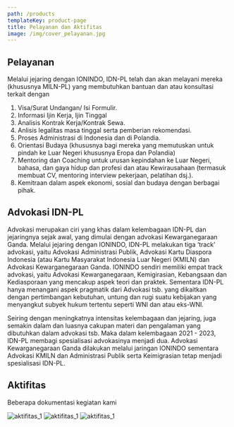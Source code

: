 ```yaml
---
path: /products
templateKey: product-page
title: Pelayanan dan Aktifitas
image: /img/cover_pelayanan.jpg
---
```


## Pelayanan
Melalui jejaring dengan IONINDO, IDN-PL telah dan akan melayani mereka (khususnya MILN-PL) yang membutuhkan bantuan dan atau konsultasi terkait dengan

1. Visa/Surat Undangan/ Isi Formulir. 
2. Informasi Ijin Kerja, Ijin Tinggal
3. Analisis Kontrak Kerja/Kontrak Sewa. 
4. Anlisis legalitas masa tinggal serta pemberian rekomendasi. 
5. Proses Administrasi di Indonesia dan di Polandia. 
6. Orientasi  Budaya (khususnya bagi mereka yang memutuskan untuk pindah ke Luar Negeri khususnya Eropa dan Polandia)
7. Mentoring dan Coaching untuk urusan kepindahan ke Luar Negeri, bahasa, dan gaya hidup dan profesi dan atau Kewirausahaan (termasuk membuat CV, mentoring interview pekerjaan, pelatihan dsj.). 
8. Kemitraan dalam aspek ekonomi, sosial dan budaya dengan berbagai pihak. 


## Advokasi IDN-PL 

Advokasi merupakan ciri yang khas dalam kelembagaan IDN-PL dan jejaringnya sejak awal, yang dimulai dengan advokasi Kewarganegaraan Ganda. Melalui jejaring dengan IONINDO, IDN-PL melakukan tiga ‘track’ advokasi, yaitu Advokasi Administrasi Publik, Advokasi Kartu Diaspora Indonesia (atau Kartu Masyarakat Indonesia Luar Negeri (KMILN) dan Advokasi Kewarganegaraan Ganda. IONINDO sendiri memiliki empat track advokasi, yaitu Advokasi Kewarganegaraan, Kemigirasian, Kebangsaan dan Kediasporaan yang mencakup aspek teori dan praktek. Sementara IDN-PL hanya menangani aspek pragmatik dari Advokasi tsb. yang dikaitkan dengan pertimbangan kebutuhan, untung dan rugi suatu kebijakan yang menyangkut subyek hukum tertentu seperti WNI dan atau eks-WNI. 

Seiring dengan meningkatnya intensitas kelembagaan dan jejaring, juga semakin dalam dan luasnya cakupan materi dan pengalaman yang dibutuhkan dalam advokasi tsb. Maka dalam kelembagaan 2021 - 2023, IDN-PL membagi spesialisasi advokasinya menjadi dua. Advokasi Kewarganegaraan Ganda dilakukan melalui jaringan IONINDO sementara Advokasi KMILN dan Administrasi Publik serta Keimigrasian tetap menjadi spesialisasi IDN-PL.

## Aktifitas
Beberapa dokumentasi kegiatan kami

![aktifitas_1](/img/aktifitas_1.jpg "Aktifitas 1")
![aktifitas_1](/img/aktifitas_2.jpg "Aktifitas 1")
![aktifitas_1](/img/aktifitas_3.jpg "Aktifitas 1")
